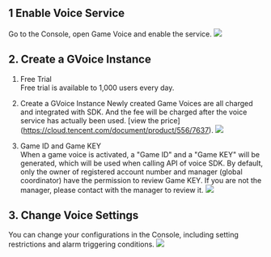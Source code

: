 ## 1 Enable Voice Service
Go to the Console, open Game Voice and enable the service.
![](https://mc.qcloudimg.com/static/img/7ad80ac753affb64a932b42e94ae0e52/image.png)


## 2. Create a GVoice Instance

1. Free Trial  
Free trial is available to 1,000 users every day.  

2. Create a GVoice Instance 
Newly created Game Voices are all charged and integrated with SDK. And the fee will be charged after the voice service has actually been used. [view the price] (https://cloud.tencent.com/document/product/556/7637).
![](https://mc.qcloudimg.com/static/img/7067b0caf6af0a79abc55cf5977459bd/image.png)

3. Game ID and Game KEY  
When a game voice is activated, a "Game ID" and a "Game KEY" will be generated, which will be used when calling API of voice SDK. By default, only the owner of registered account number and manager (global coordinator) have the permission to review Game KEY. If you are not the manager, please contact with the manager to review it.
![](https://mc.qcloudimg.com/static/img/6a2d743ebd02d44dd2f1502f8c0a9cbe/image.png)


## 3. Change Voice Settings
You can change your configurations in the Console, including setting restrictions and alarm triggering conditions.
![](https://mc.qcloudimg.com/static/img/37f83df909748e90ba326b4787663016/update.png)

